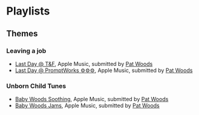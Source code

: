 # Playlists

<!--
This section is notes. They are here to help guide people new to markdown & to the playlist project. This text is on the same file that serves as the website, but you can't see it in the browser.
If you're creating a new theme, Start a new line, and format it this way:

### NewTheme Here

Then the link to the playlist:

Below is a snippet that can be copied/pasted below to add your playlist. 
- [Name of Playlist](http://www.playlisturl.com), Apple Music or Spotify, submitted by [Person](http://www.whateverlinkyouwanttoincludehere)

I've tried to be as plan speak in what each section requires. Important to know, should you not know `markdown`: 
- One space between the hyphen `-` and the first character for the bullted list to appear correctly.
[Link Name](and link address) There should NOT be a space between ` ](`, or the link won't work. 

-->
## Themes

### Leaving a job

- [Last Day @ T&F](https://itunes.apple.com/us/playlist/last-day-at-t-f/pl.84a21cf7082a45e1a0c8cbb9b863df92), Apple Music, submitted by [Pat Woods](http://www.twitter.com/patwoodsdesign)
- [Last Day @ PromptWorks ⚙️⚙️⚙️](https://itunes.apple.com/us/playlist/last-day-at-promptworks/pl.u-76oN96bIldd2W), Apple Music, submitted by [Pat Woods](http://www.twitter.com/patwoodsdesign)


### Unborn Child Tunes

- [Baby Woods Soothing](https://itunes.apple.com/us/playlist/baby-woods-soothing/pl.u-9N9LzZbTvll6x), Apple Music, submitted by [Pat Woods](http://www.twitter.com/patwoodsdesign)
- [Baby Woods Jams](https://itunes.apple.com/us/playlist/baby-woods-jams/pl.u-DdAN2yeFoPPea), Apple Music, submitted by [Pat Woods](http://www.twitter.com/patwoodsdesign)
